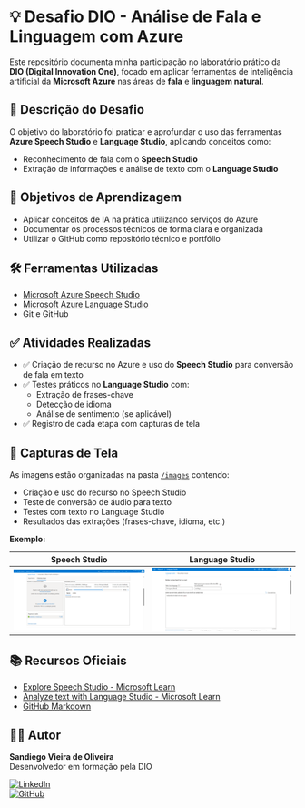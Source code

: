 # 💡 Desafio DIO - Análise de Fala e Linguagem com Azure

Este repositório documenta minha participação no laboratório prático da **DIO (Digital Innovation One)**, focado em aplicar ferramentas de inteligência artificial da **Microsoft Azure** nas áreas de **fala** e **linguagem natural**.

## 🧠 Descrição do Desafio

O objetivo do laboratório foi praticar e aprofundar o uso das ferramentas **Azure Speech Studio** e **Language Studio**, aplicando conceitos como:

- Reconhecimento de fala com o **Speech Studio**
- Extração de informações e análise de texto com o **Language Studio**

## 🎯 Objetivos de Aprendizagem

- Aplicar conceitos de IA na prática utilizando serviços do Azure
- Documentar os processos técnicos de forma clara e organizada
- Utilizar o GitHub como repositório técnico e portfólio

## 🛠️ Ferramentas Utilizadas

- [Microsoft Azure Speech Studio](https://speech.microsoft.com/)
- [Microsoft Azure Language Studio](https://language.cognitive.azure.com/)
- Git e GitHub

## ✅ Atividades Realizadas

- ✅ Criação de recurso no Azure e uso do **Speech Studio** para conversão de fala em texto
- ✅ Testes práticos no **Language Studio** com:
  - Extração de frases-chave
  - Detecção de idioma
  - Análise de sentimento (se aplicável)
- ✅ Registro de cada etapa com capturas de tela

## 📸 Capturas de Tela

As imagens estão organizadas na pasta [`/images`](./images) contendo:

- Criação e uso do recurso no Speech Studio
- Teste de conversão de áudio para texto
- Testes com texto no Language Studio
- Resultados das extrações (frases-chave, idioma, etc.)

**Exemplo:**

| Speech Studio | Language Studio |
|---------------|-----------------|
| ![Speech](./images/speech-studio-fala-para-texto.png) | ![Language](./images/anguage.cognitive.azure.png) |

## 📚 Recursos Oficiais

- [Explore Speech Studio - Microsoft Learn](https://learn.microsoft.com/en-us/training/modules/explore-speech-studio/)
- [Analyze text with Language Studio - Microsoft Learn](https://learn.microsoft.com/en-us/training/modules/analyze-text-with-language-studio/)
- [GitHub Markdown](https://guides.github.com/features/mastering-markdown/)

## 👨‍💻 Autor

**Sandiego Vieira de Oliveira**  
Desenvolvedor em formação pela DIO

[![LinkedIn](https://img.shields.io/badge/LinkedIn-blue?style=flat&logo=linkedin)](https://www.linkedin.com/in/seu-perfil/)  
[![GitHub](https://img.shields.io/badge/GitHub-000?style=flat&logo=github)](https://github.com/SEUUSUARIO)
